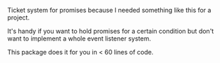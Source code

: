 Ticket system for promises because I needed something like this for a project.

It's handy if you want to hold promises for a certain condition but don't want to implement a whole event listener system.

This package does it for you in < 60 lines of code.